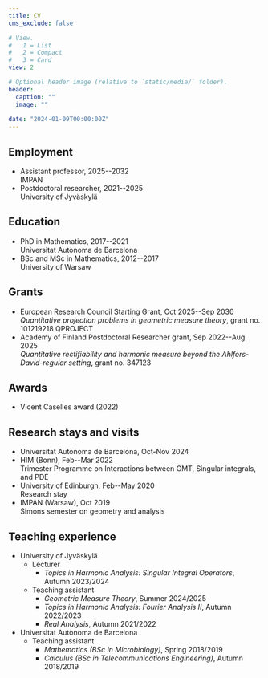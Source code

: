 ```yaml
---
title: CV
cms_exclude: false

# View.
#   1 = List
#   2 = Compact
#   3 = Card
view: 2

# Optional header image (relative to `static/media/` folder).
header:
  caption: ""
  image: ""
  
date: "2024-01-09T00:00:00Z"
---
```


## Employment

- Assistant professor, 2025--2032  
IMPAN
- Postdoctoral researcher, 2021--2025  
University of Jyväskylä

## Education

- PhD in Mathematics, 2017--2021  
Universitat Autònoma de Barcelona
- BSc and MSc in Mathematics, 2012--2017  
University of Warsaw

## Grants

- European Research Council Starting Grant, Oct 2025--Sep 2030  
_Quantitative projection problems in geometric measure theory_, grant no. 101219218 QPROJECT
- Academy of Finland Postdoctoral Researcher grant, Sep 2022--Aug 2025  
_Quantitative rectifiability and harmonic measure beyond the Ahlfors-David-regular setting_, grant no. 347123

## Awards

- Vicent Caselles award (2022)

## Research stays and visits

- Universitat Autònoma de Barcelona, Oct-Nov 2024
- HIM (Bonn), Feb--Mar 2022  
Trimester Programme on Interactions between GMT, Singular integrals, and PDE
- University of Edinburgh, Feb--May 2020  
Research stay 
- IMPAN (Warsaw), Oct 2019  
Simons semester on geometry and analysis

## Teaching experience

- University of Jyväskylä
	- Lecturer 
		- _Topics in Harmonic Analysis: Singular Integral Operators_, Autumn 2023/2024
	- Teaching assistant
		- _Geometric Measure Theory_, Summer 2024/2025
		- _Topics in Harmonic Analysis: Fourier Analysis II_, Autumn 2022/2023
		- _Real Analysis_, Autumn 2021/2022
- Universitat Autònoma de Barcelona
	- Teaching assistant
		- _Mathematics (BSc in Microbiology)_, Spring 2018/2019
		- _Calculus (BSc in Telecommunications Engineering)_, Autumn 2018/2019
